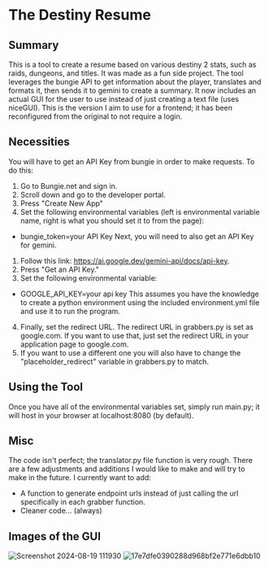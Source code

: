 # The Destiny Resume #
## Summary ##
This is a tool to create a resume based on various destiny 2 stats, such as raids, dungeons, and titles. It was made as a fun side project.
The tool leverages the bungie API to get information about the player, translates and formats it, then sends it to gemini to create a summary.
It now includes an actual GUI for the user to use instead of just creating a text file (uses niceGUI).
This is the version I aim to use for a frontend; it has been reconfigured from the original to not require a login.

## Necessities ##
You will have to get an API Key from bungie in order to make requests. To do this:
1. Go to Bungie.net and sign in.
2. Scroll down and go to the developer portal.
3. Press "Create New App"
5. Set the following environmental variables (left is environmental variable name, right is what you should set it to from the page):
* bungie_token=your API Key
Next, you will need to also get an API Key for gemini.
1. Follow this link: https://ai.google.dev/gemini-api/docs/api-key.
2. Press "Get an API Key."
3. Set the following environmental variable: 
* GOOGLE_API_KEY=your api key
This assumes you have the knowledge to create a python environment using the included environment.yml file and use it to run the program.
4. Finally, set the redirect URL. The redirect URL in grabbers.py is set as google.com. If you want to use that, just set the redirect URL in your application page to google.com.
5. If you want to use a different one you will also have to change the "placeholder_redirect" variable in grabbers.py to match.

## Using the Tool ##
Once you have all of the environmental variables set, simply run main.py; it will host in your browser at localhost:8080 (by default).

## Misc ##
The code isn't perfect; the translator.py file function is very rough. There are a few adjustments and additions I would like to make and will try to make in the future. I currently want to add:
* A function to generate endpoint urls instead of just calling the url specifically in each grabber function.
* Cleaner code... (always)

## Images of the GUI ##
![Screenshot 2024-08-19 111930](https://github.com/user-attachments/assets/057971ee-dd44-4b54-bf99-089da16e705e)
![17e7dfe0390288d968bf2e771e6dbb10](https://github.com/user-attachments/assets/e6eac973-9554-48e0-99fe-6ee473fc4a13)

